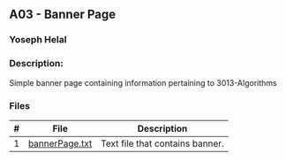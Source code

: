 ## A03 - Banner Page
### Yoseph Helal
### Description:

Simple banner page containing information pertaining to 3013-Algorithms

### Files

|   #   | File     | Description                      |
| :---: | -------- | -------------------------------- |
|   1   | [bannerPage.txt](https://github.com/tranvex/3013-Algorithms-Helal/blob/main/Assignments/A03/bannerPage.txt) | Text file that contains banner. |

